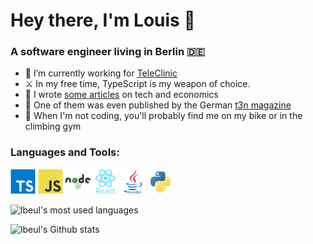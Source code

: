 <h1>Hey there, I'm Louis 👋</h1>
<h3>A software engineer living in Berlin 🇩🇪</h3>

- 🔭 I’m currently working for [TeleClinic](https://www.teleclinic.com/)
- ⚔️ In my free time, TypeScript is my weapon of choice.
- 📝 I wrote [some articles](https://louisbeul.medium.com/) on tech and economics
- 📰 One of them was even published by the German [t3n magazine](https://t3n.de/news/eigentlich-smart-contracts-1232676/)
- 🚴 When I'm not coding, you'll probably find me on my bike or in the climbing gym


<h3 align="left">Languages and Tools:</h3>
<p align="left">
  <img src="https://raw.githubusercontent.com/devicons/devicon/master/icons/typescript/typescript-original.svg" alt="typescript" width="40" height="40"/>
  <img src="https://raw.githubusercontent.com/devicons/devicon/master/icons/javascript/javascript-original.svg" alt="javascript" width="40" height="40"/>
  <img src="https://raw.githubusercontent.com/devicons/devicon/master/icons/nodejs/nodejs-original-wordmark.svg" alt="nodejs" width="40" height="40"/>
  <img src="https://raw.githubusercontent.com/devicons/devicon/master/icons/react/react-original-wordmark.svg" alt="react" width="40" height="40"/>
  <img src="https://raw.githubusercontent.com/devicons/devicon/master/icons/java/java-original.svg" alt="java" width="40" height="40"/>
  <img src="https://raw.githubusercontent.com/devicons/devicon/master/icons/python/python-original.svg" alt="python" width="40" height="40"/>
</p>

<p>
  <img align="top" src="https://github-readme-stats.vercel.app/api/top-langs?username=lbeul&show_icons=true&locale=en&layout=compact" alt="lbeul's most used languages" />
</p>
<p>
  <img align="top" src="https://github-readme-stats.vercel.app/api/?username=lbeul&rank_icon=github" alt="lbeul's Github stats" />
</p>
